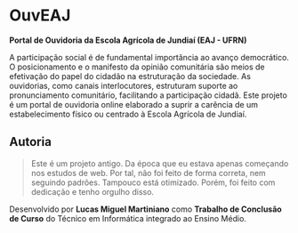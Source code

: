 # OuvEAJ
**Portal de Ouvidoria da Escola Agrícola de Jundiaí (EAJ - UFRN)**

A participação social é de fundamental importância ao avanço democrático. O posicionamento e
o manifesto da opinião comunitária são meios de efetivação do papel do cidadão na estruturação
da sociedade. As ouvidorias, como canais interlocutores, estruturam suporte ao pronunciamento
comunitário, facilitando a participação cidadã.
Este projeto é um portal de ouvidoria online elaborado a suprir a carência de um estabelecimento físico ou centrado
à Escola Agrícola de Jundiaí.

## Autoria
> Este é um projeto antigo. Da época que eu estava apenas começando nos estudos de web. Por tal, não foi feito de forma correta, nem seguindo padrões. Tampouco está otimizado. Porém, foi feito com dedicação e tenho orgulho disso.

Desenvolvido por **Lucas Miguel Martiniano** como **Trabalho de Conclusão de Curso** do Técnico em Informática integrado ao Ensino Médio.

